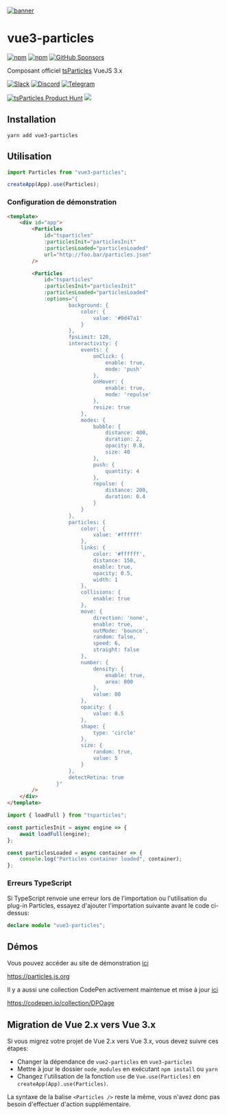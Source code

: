 [![banner](https://particles.js.org/images/banner3.png)](https://particles.js.org)

# vue3-particles

[![npm](https://img.shields.io/npm/v/vue3-particles)](https://www.npmjs.com/package/vue3-particles) [![npm](https://img.shields.io/npm/dm/vue3-particles)](https://www.npmjs.com/package/vue3-particles) [![GitHub Sponsors](https://img.shields.io/github/sponsors/matteobruni)](https://github.com/sponsors/matteobruni)

Composant officiel [tsParticles](https://github.com/matteobruni/tsparticles) VueJS 3.x

[![Slack](https://particles.js.org/images/slack.png)](https://join.slack.com/t/tsparticles/shared_invite/enQtOTcxNTQxNjQ4NzkxLWE2MTZhZWExMWRmOWI5MTMxNjczOGE1Yjk0MjViYjdkYTUzODM3OTc5MGQ5MjFlODc4MzE0N2Q1OWQxZDc1YzI) [![Discord](https://particles.js.org/images/discord.png)](https://discord.gg/hACwv45Hme) [![Telegram](https://particles.js.org/images/telegram.png)](https://t.me/tsparticles)

[![tsParticles Product Hunt](https://api.producthunt.com/widgets/embed-image/v1/featured.svg?post_id=186113&theme=light)](https://www.producthunt.com/posts/tsparticles?utm_source=badge-featured&utm_medium=badge&utm_souce=badge-tsparticles") <a href="https://www.buymeacoffee.com/matteobruni"><img src="https://img.buymeacoffee.com/button-api/?text=Buy me a beer&emoji=🍺&slug=matteobruni&button_colour=5F7FFF&font_colour=ffffff&font_family=Arial&outline_colour=000000&coffee_colour=FFDD00"></a>

## Installation

```shell script
yarn add vue3-particles
```

## Utilisation

```javascript
import Particles from "vue3-particles";

createApp(App).use(Particles);
```

### Configuration de démonstration

```html
<template>
    <div id="app">
        <Particles
            id="tsparticles"
            :particlesInit="particlesInit"
            :particlesLoaded="particlesLoaded"
            url="http://foo.bar/particles.json"
        />

        <Particles
            id="tsparticles"
            :particlesInit="particlesInit"
            :particlesLoaded="particlesLoaded"
            :options="{
                    background: {
                        color: {
                            value: '#0d47a1'
                        }
                    },
                    fpsLimit: 120,
                    interactivity: {
                        events: {
                            onClick: {
                                enable: true,
                                mode: 'push'
                            },
                            onHover: {
                                enable: true,
                                mode: 'repulse'
                            },
                            resize: true
                        },
                        modes: {
                            bubble: {
                                distance: 400,
                                duration: 2,
                                opacity: 0.8,
                                size: 40
                            },
                            push: {
                                quantity: 4
                            },
                            repulse: {
                                distance: 200,
                                duration: 0.4
                            }
                        }
                    },
                    particles: {
                        color: {
                            value: '#ffffff'
                        },
                        links: {
                            color: '#ffffff',
                            distance: 150,
                            enable: true,
                            opacity: 0.5,
                            width: 1
                        },
                        collisions: {
                            enable: true
                        },
                        move: {
                            direction: 'none',
                            enable: true,
                            outMode: 'bounce',
                            random: false,
                            speed: 6,
                            straight: false
                        },
                        number: {
                            density: {
                                enable: true,
                                area: 800
                            },
                            value: 80
                        },
                        opacity: {
                            value: 0.5
                        },
                        shape: {
                            type: 'circle'
                        },
                        size: {
                            random: true,
                            value: 5
                        }
                    },
                    detectRetina: true
                }"
        />
    </div>
</template>
```

```javascript
import { loadFull } from "tsparticles";

const particlesInit = async engine => {
    await loadFull(engine);
};

const particlesLoaded = async container => {
    console.log("Particles container loaded", container);
};
```

### Erreurs TypeScript

Si TypeScript renvoie une erreur lors de l'importation ou l'utilisation du plug-in Particles, essayez d'ajouter l'importation suivante avant le code ci-dessus:

```typescript
declare module "vue3-particles";
```

## Démos

Vous pouvez accéder au site de démonstration [ici](https://particles.js.org)

<https://particles.js.org>

Il y a aussi une collection CodePen activement maintenue et mise à jour [ici](https://codepen.io/collection/DPOage)

<https://codepen.io/collection/DPOage>

## Migration de Vue 2.x vers Vue 3.x

Si vous migrez votre projet de Vue 2.x vers Vue 3.x, vous devez suivre ces étapes:

-   Changer la dépendance de `vue2-particles` en `vue3-particles`
-   Mettre à jour le dossier `node_modules` en exécutant `npm install` ou `yarn`
-   Changez l'utilisation de la fonction `use` de `Vue.use(Particles)` en `createApp(App).use(Particles)`.

La syntaxe de la balise `<Particles />` reste la même, vous n'avez donc pas besoin d'effectuer d'action supplémentaire.
